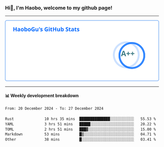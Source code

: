 <!--<h2 align="center"> Hi👋, I'm Haobo, welcome to my github page! </h2>-->
### Hi👋, I'm Haobo, welcome to my github page!
-------

<img href="https://github.com/HaoboGu" src="assets/stats.svg" alt="github stats" /> 

-------

#### 📊 **Weekly development breakdown**
<!--START_SECTION:waka-->

```txt
From: 20 December 2024 - To: 27 December 2024

Rust              10 hrs 35 mins  ██████████████░░░░░░░░░░░   55.53 %
YAML              3 hrs 51 mins   █████░░░░░░░░░░░░░░░░░░░░   20.22 %
TOML              2 hrs 51 mins   ███▓░░░░░░░░░░░░░░░░░░░░░   15.00 %
Markdown          53 mins         █▒░░░░░░░░░░░░░░░░░░░░░░░   04.71 %
Other             38 mins         █░░░░░░░░░░░░░░░░░░░░░░░░   03.41 %
```

<!--END_SECTION:waka-->
<!--
backup url: https://github-readme-status-dusky-ten.vercel.app/api?username=HaoboGu&count_private=true&show_icons=true&theme=transparent&border_color=2f80ed
-->
<!--
**HaoboGu/HaoboGu** is a ✨ _special_ ✨ repository because its `README.md` (this file) appears on your GitHub profile.

Here are some ideas to get you started:

- 🔭 I’m currently working on AI-assisted programming tools
- 🌱 I’m currently learning ...
- 👯 I’m looking to collaborate on ...
- 🤔 I’m looking for help with ...
- 💬 Ask me about ...
- 📫 How to reach me: ...
- 😄 Pronouns: ...
- ⚡ Fun fact: ...
-->
